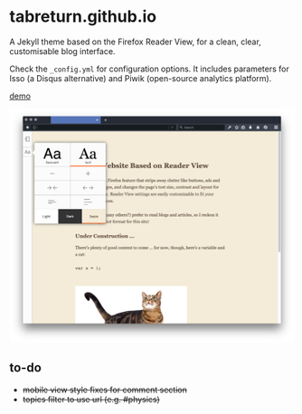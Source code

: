 # tabreturn.github.io
A Jekyll theme based on the Firefox Reader View, for a clean, clear,
customisable blog interface.

Check the ``_config.yml`` for configuration options. It includes parameters for
Isso (a Disqus alternative) and Piwik (open-source analytics platform).

[demo](https://tabreturn.github.io/)

![screenshot](screenshot.png)

## to-do
* ~~mobile view style fixes for comment section~~
* ~~topics filter to use url (e.g. #physics)~~

